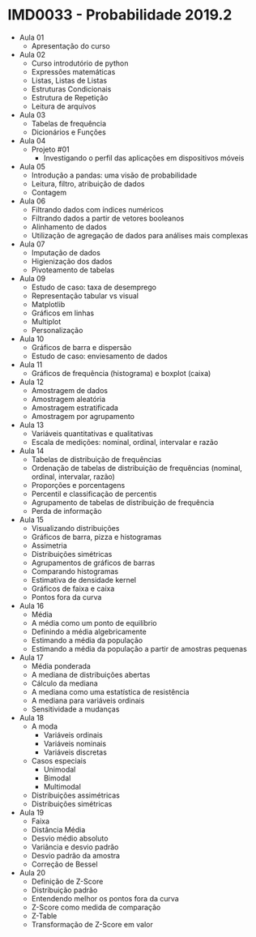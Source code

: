 # IMD0033 - Probabilidade 2019.2

- Aula 01
	- Apresentação do curso
- Aula 02
	- Curso introdutório de python
	- Expressões matemáticas
	- Listas, Listas de Listas
	- Estruturas Condicionais
	- Estrutura de Repetição
	- Leitura de arquivos
- Aula 03
	- Tabelas de frequência
	- Dicionários e Funções
- Aula 04
	- Projeto #01
		- Investigando o perfil das aplicações em dispositivos móveis
- Aula 05
	- Introdução a pandas: uma visão de probabilidade
	- Leitura, filtro, atribuição de dados
	- Contagem
- Aula 06
	- Filtrando dados com índices numéricos
	- Filtrando dados a partir de vetores booleanos
	- Alinhamento de dados
	- Utilização de agregação de dados para análises mais complexas
- Aula 07
	- Imputação de dados
	- Higienização dos dados
	- Pivoteamento de tabelas
- Aula 09
	- Estudo de caso: taxa de desemprego
	- Representação tabular vs visual
	- Matplotlib
	- Gráficos em linhas
	- Multiplot
	- Personalização 
- Aula 10
	- Gráficos de barra e dispersão
	- Estudo de caso: enviesamento de dados
- Aula 11
	- Gráficos de frequência (histograma) e boxplot (caixa)
- Aula 12
	- Amostragem de dados
	- Amostragem aleatória
	- Amostragem estratificada
	- Amostragem por agrupamento
- Aula 13
	- Variáveis quantitativas e qualitativas
	- Escala de medições: nominal, ordinal, intervalar e razão
- Aula 14
	- Tabelas de distribuição de frequências
	- Ordenação de tabelas de distribuição de frequências (nominal, ordinal, intervalar, razão)
	- Proporções e porcentagens
	- Percentil e classificação de percentis
	- Agrupamento de tabelas de distribuição de frequência
	- Perda de informação
- Aula 15
	- Visualizando distribuições
	- Gráficos de barra, pizza e histogramas
	- Assimetria
	- Distribuições simétricas
	- Agrupamentos de gráficos de barras
	- Comparando histogramas
	- Estimativa de densidade kernel
	- Gráficos de faixa e caixa
	- Pontos fora da curva
- Aula 16
	- Média
	- A média como um ponto de equilíbrio
	- Definindo a média algebricamente
	- Estimando a média da população
	- Estimando a média da população a partir de amostras pequenas
- Aula 17
	- Média ponderada
	- A mediana de distribuições abertas
	- Cálculo da mediana
	- A mediana como uma estatística de resistência
	- A mediana para variáveis ordinais
	- Sensitividade a mudanças
- Aula 18
	- A moda
		- Variáveis ordinais
		- Variáveis nominais
		- Variáveis discretas
	- Casos especiais
		- Unimodal
		- Bimodal
		- Multimodal
	- Distribuições assimétricas
	- Distribuições simétricas
- Aula 19
	- Faixa
	- Distância Média
	- Desvio médio absoluto
	- Variância e desvio padrão
	- Desvio padrão da amostra
	- Correção de Bessel
- Aula 20
	- Definição de Z-Score
	- Distribuição padrão
	- Entendendo melhor os pontos fora da curva
	- Z-Score como medida de comparação
	- Z-Table
	- Transformação de Z-Score em valor

	



